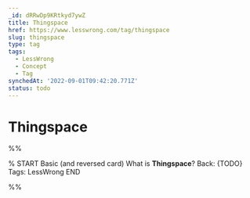 ```yaml
---
_id: dRRwDp9KRtkyd7ywZ
title: Thingspace
href: https://www.lesswrong.com/tag/thingspace
slug: thingspace
type: tag
tags:
  - LessWrong
  - Concept
  - Tag
synchedAt: '2022-09-01T09:42:20.771Z'
status: todo
---
```


# Thingspace


%%

% START
Basic (and reversed card)
What is **Thingspace**?
Back: {TODO}
Tags: LessWrong
END

%%
	
